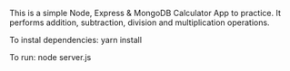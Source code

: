 This is a simple Node, Express & MongoDB Calculator App to practice. It performs addition, subtraction, division and multiplication operations.

To instal dependencies:
yarn install

To run:
node server.js
